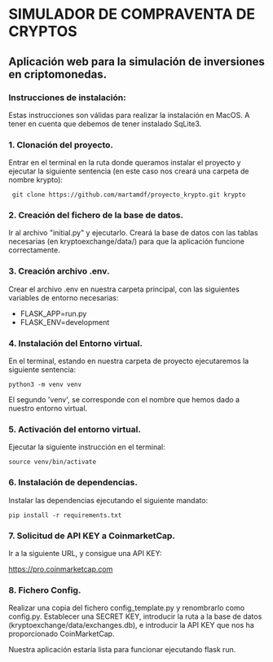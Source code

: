 # SIMULADOR DE COMPRAVENTA DE CRYPTOS ##

## Aplicación web para la simulación de inversiones en criptomonedas. ###

### Instrucciones de instalación:

Estas instrucciones son válidas para realizar la instalación en MacOS. 
A tener en cuenta que debemos de tener instalado SqLite3.

### 1. Clonación del proyecto.

Entrar en el terminal en la ruta donde queramos instalar el proyecto y ejecutar la siguiente sentencia (en este caso nos creará una carpeta de nombre krypto):

` git clone https://github.com/martamdf/proyecto_krypto.git krypto`

### 2. Creación del fichero de la base de datos.

Ir al archivo "initial.py" y ejecutarlo. Creará la base de datos con las tablas necesarias (en kryptoexchange/data/) para que la aplicación funcione correctamente.

### 3. Creación archivo .env.

Crear el archivo .env en nuestra carpeta principal, con las siguientes variables de entorno necesarias:

- FLASK_APP=run.py
- FLASK_ENV=development

### 4. Instalación del Entorno virtual.

En el terminal, estando en nuestra carpeta de proyecto ejecutaremos la siguiente sentencia:

`python3 -m venv venv `

El segundo 'venv', se corresponde con el nombre que hemos dado a nuestro entorno virtual.


### 5. Activación del entorno virtual.

Ejecutar la siguiente instrucción en el terminal:

` source venv/bin/activate `

### 6. Instalación de dependencias.

Instalar las dependencias ejecutando el siguiente mandato: 

` pip install -r requirements.txt `

### 7. Solicitud de API KEY a CoinmarketCap.

Ir a la siguiente URL, y consigue una API KEY:

https://pro.coinmarketcap.com

### 8. Fichero Config.

Realizar una copia del fichero config_template.py y renombrarlo como config.py. 
Establecer una SECRET KEY, introducir la ruta a la base de datos (kryptoexchange/data/exchanges.db), e introducir la API KEY que nos ha proporcionado CoinMarketCap.


Nuestra aplicación estaría lista para funcionar ejecutando flask run.

